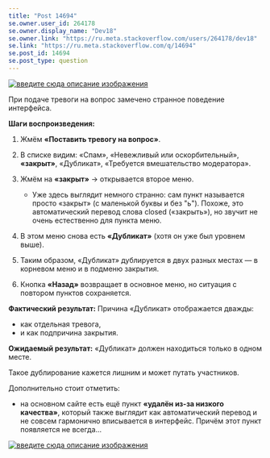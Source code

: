 ```yaml
---
title: "Post 14694"
se.owner.user_id: 264178
se.owner.display_name: "Dev18"
se.owner.link: "https://ru.meta.stackoverflow.com/users/264178/dev18"
se.link: "https://ru.meta.stackoverflow.com/q/14694"
se.post_id: 14694
se.post_type: question
---
```

<p><a href="https://i.sstatic.net/pBlSzbrf.png" rel="nofollow noreferrer"><img src="https://i.sstatic.net/pBlSzbrf.png" alt="введите сюда описание изображения" /></a></p>
<p>При подаче тревоги на вопрос замечено странное поведение интерфейса.</p>
<p><strong>Шаги воспроизведения:</strong></p>
<ol>
<li><p>Жмём <strong>«Поставить тревогу на вопрос»</strong>.</p>
</li>
<li><p>В списке видим: «Спам», «Невежливый или оскорбительный», <strong>«закрыт»</strong>, «Дубликат», «Требуется вмешательство модератора».</p>
</li>
<li><p>Жмём на <strong>«закрыт»</strong> → открывается второе меню.</p>
<ul>
<li>Уже здесь выглядит немного странно: сам пункт называется просто «закрыт» (с маленькой буквы и без &quot;ь&quot;). Похоже, это автоматический перевод слова closed («закрыть»), но звучит не очень естественно для пункта меню.</li>
</ul>
</li>
<li><p>В этом меню снова есть <strong>«Дубликат»</strong> (хотя он уже был уровнем выше).</p>
</li>
<li><p>Таким образом, «Дубликат» дублируется в двух разных местах — в корневом меню и в подменю закрытия.</p>
</li>
<li><p>Кнопка <strong>«Назад»</strong> возвращает в основное меню, но ситуация с повтором пунктов сохраняется.</p>
</li>
</ol>
<p><strong>Фактический результат:</strong>
Причина «Дубликат» отображается дважды:</p>
<ul>
<li>как отдельная тревога,</li>
<li>и как подпричина закрытия.</li>
</ul>
<p><strong>Ожидаемый результат:</strong>
«Дубликат» должен находиться только в одном месте.</p>
<p>Такое дублирование кажется лишним и может путать участников.</p>
<p>Дополнительно стоит отметить:</p>
<ul>
<li>на основном сайте есть ещё пункт <strong>«удалён из-за низкого качества»</strong>, который также выглядит как автоматический перевод и не совсем гармонично вписывается в интерфейс. Причём этот пункт появляется не всегда...</li>
</ul>
<p><a href="https://i.sstatic.net/8Ms4bmjT.png" rel="nofollow noreferrer"><img src="https://i.sstatic.net/8Ms4bmjT.png" alt="введите сюда описание изображения" /></a></p>

